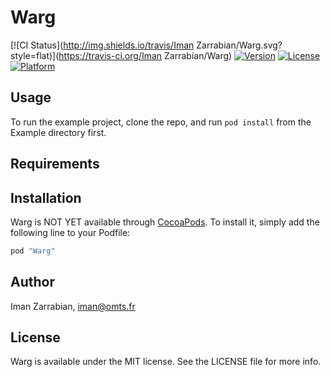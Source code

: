 # Warg

[![CI Status](http://img.shields.io/travis/Iman Zarrabian/Warg.svg?style=flat)](https://travis-ci.org/Iman Zarrabian/Warg)
[![Version](https://img.shields.io/cocoapods/v/Warg.svg?style=flat)](http://cocoapods.org/pods/Warg)
[![License](https://img.shields.io/cocoapods/l/Warg.svg?style=flat)](http://cocoapods.org/pods/Warg)
[![Platform](https://img.shields.io/cocoapods/p/Warg.svg?style=flat)](http://cocoapods.org/pods/Warg)

## Usage

To run the example project, clone the repo, and run `pod install` from the Example directory first.

## Requirements

## Installation

Warg is NOT YET available through [CocoaPods](http://cocoapods.org). To install
it, simply add the following line to your Podfile:

```ruby
pod "Warg"
```

## Author

Iman Zarrabian, iman@omts.fr

## License

Warg is available under the MIT license. See the LICENSE file for more info.
